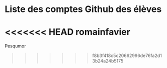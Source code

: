 # Liste des comptes Github des élèves
<<<<<<< HEAD
romainfavier
=======
Pesqumor
>>>>>>> f8b3f418c5c20662996de76fa2d13b24a24b5175
